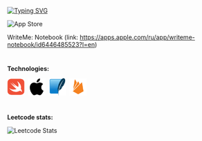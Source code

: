[![Typing SVG](https://readme-typing-svg.demolab.com/?lines=IOS+developer)](https://git.io/typing-svg)

![App Store](https://img.shields.io/badge/App_Store-0D96F6?style=for-the-badge&logo=app-store&logoColor=white)


WriteMe: Notebook (link: https://apps.apple.com/ru/app/writeme-notebook/id6446485523?l=en)

# 

**Technologies:**
<div>
  <img src="https://github.com/devicons/devicon/blob/master/icons/swift/swift-original.svg" title="Swift" alt="Swift" width="40" height="40"/>&nbsp;
  <img src="https://github.com/devicons/devicon/blob/master/icons/apple/apple-original.svg" title="Apple" alt="Apple" width="40" height="40"/>&nbsp;
  <img src="https://github.com/devicons/devicon/blob/master/icons/sqlite/sqlite-original.svg" title="Sqlite" alt="Sqlite" width="40" height="40"/>&nbsp; 
  <img src="https://github.com/devicons/devicon/blob/master/icons/firebase/firebase-plain.svg" title="Firebase" alt="Firebase" width="40" height="40"/>&nbsp; 
</div>

#

**Leetcode stats:**


![Leetcode Stats](https://leetcard.jacoblin.cool/EgorNesterenkoSPB?ext=activity)
